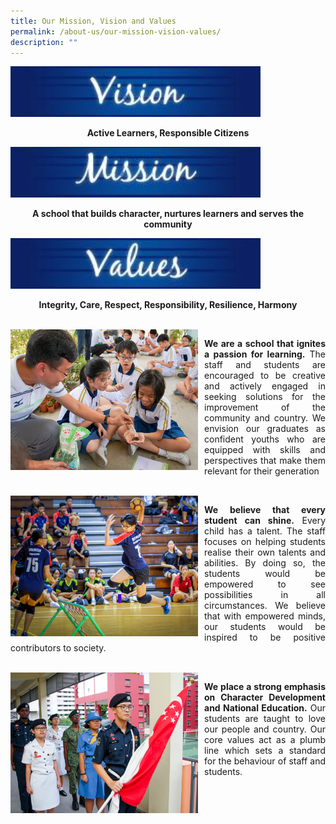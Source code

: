 ```yaml
---
title: Our Mission, Vision and Values
permalink: /about-us/our-mission-vision-values/
description: ""
---
```

<img src="/images/Aboutus/vmv-01.jpg" alt="Vision" style="width:400px" />
<p style="text-align:center"><b>Active Learners, Responsible Citizens</b></p>
		
<img src="/images/Aboutus/vmv-02.jpg" alt="Mission" style="width:400px" />
<p style="text-align:center"><b>A school that builds character, nurtures learners and serves the community</b></p>

<img src="/images/Aboutus/vmv-03.jpg" alt="Values" style="width:400px" />
<p style="text-align:center"><b>Integrity, Care, Respect, Responsibility, Resilience, Harmony</b></p>

<br>

<p style="float:left; margin:0 10px 0px 0">
<img src="/images/Aboutus/vmv-04.jpg" alt="learning" style="width:300px" /></p>

<p style="text-align:justify">
<b>We are a school that ignites a passion for learning.</b> The staff and students are encouraged to be creative and actively engaged in seeking solutions for the improvement of the community and country. We envision our graduates as confident youths who are equipped with skills and perspectives that make them relevant for their generation
</p>

<br>

<p style="float:left; margin:0 10px 0px 0">
<img src="/images/Aboutus/vmv-05.jpg" alt="talent" style="width:300px" /></p>

<p style="text-align:justify">
<b>We believe that every student can shine.</b> Every child has a talent. The staff focuses on helping students realise their own talents and abilities. By doing so, the students would be empowered to see possibilities in all circumstances. We believe that with empowered minds, our students would be inspired to be positive contributors to society.
</p>

<br>

<p style="float:left; margin:0 10px 0px 0">
<img src="/images/Aboutus/vmv-06.jpg" alt="character" style="width:300px" /></p>

<p style="text-align:justify">
<b>We place a strong emphasis on Character Development and National Education.</b> Our students are taught to love our people and country. Our core values act as a plumb line which sets a standard for the behaviour of staff and students.
</p>